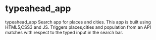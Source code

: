 # typeahead_app
typeahead_app
Search app for places and cities.
This app is built using HTML5,CSS3 and JS.
Triggers places,cities and population from an API matches with respect to the typed input in the search bar. 
